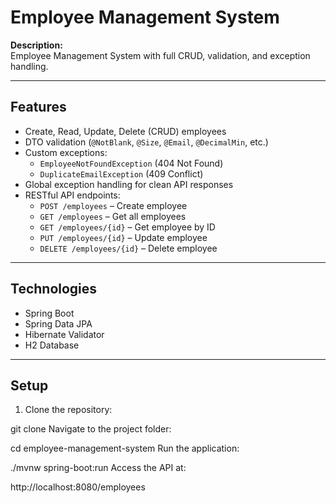 # Employee Management System

**Description:**  
Employee Management System with full CRUD, validation, and exception handling.

---

## Features

- Create, Read, Update, Delete (CRUD) employees
- DTO validation (`@NotBlank`, `@Size`, `@Email`, `@DecimalMin`, etc.)
- Custom exceptions:
  - `EmployeeNotFoundException` (404 Not Found)
  - `DuplicateEmailException` (409 Conflict)
- Global exception handling for clean API responses
- RESTful API endpoints:
  - `POST /employees` – Create employee
  - `GET /employees` – Get all employees
  - `GET /employees/{id}` – Get employee by ID
  - `PUT /employees/{id}` – Update employee
  - `DELETE /employees/{id}` – Delete employee

---

## Technologies

- Spring Boot
- Spring Data JPA
- Hibernate Validator
- H2 Database

---

## Setup

1. Clone the repository:  

git clone <your-repo-url>
Navigate to the project folder:


cd employee-management-system
Run the application:


./mvnw spring-boot:run
Access the API at:


http://localhost:8080/employees
